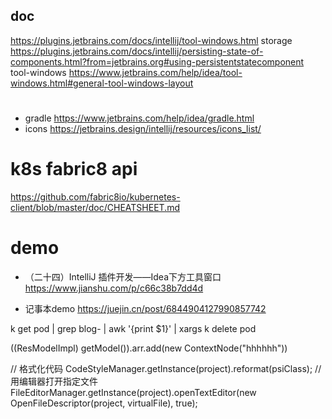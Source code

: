 ## doc

https://plugins.jetbrains.com/docs/intellij/tool-windows.html
storage https://plugins.jetbrains.com/docs/intellij/persisting-state-of-components.html?from=jetbrains.org#using-persistentstatecomponent
tool-windows https://www.jetbrains.com/help/idea/tool-windows.html#general-tool-windows-layout

#

- gradle https://www.jetbrains.com/help/idea/gradle.html
- icons https://jetbrains.design/intellij/resources/icons_list/

# k8s fabric8 api
https://github.com/fabric8io/kubernetes-client/blob/master/doc/CHEATSHEET.md

# demo

- （二十四）IntelliJ 插件开发——Idea下方工具窗口 https://www.jianshu.com/p/c66c38b7dd4d

- 记事本demo https://juejin.cn/post/6844904127990857742

k get pod | grep blog- | awk '{print $1}' | xargs k delete pod

((ResModelImpl) getModel()).arr.add(new ContextNode("hhhhhh"))


// 格式化代码
CodeStyleManager.getInstance(project).reformat(psiClass);
// 用编辑器打开指定文件
FileEditorManager.getInstance(project).openTextEditor(new OpenFileDescriptor(project, virtualFile), true);



